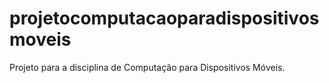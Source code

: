 # projetocomputacaoparadispositivosmoveis
Projeto para a disciplina de Computação para Dispositivos Móveis.
